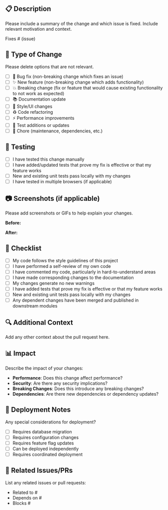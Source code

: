 ## 📋 Description

Please include a summary of the change and which issue is fixed. Include relevant motivation and context.

Fixes # (issue)

## 🔄 Type of Change

Please delete options that are not relevant.

- [ ] 🐛 Bug fix (non-breaking change which fixes an issue)
- [ ] ✨ New feature (non-breaking change which adds functionality)
- [ ] 💥 Breaking change (fix or feature that would cause existing functionality to not work as expected)
- [ ] 📚 Documentation update
- [ ] 🎨 Style/UI changes
- [ ] ♻️ Code refactoring
- [ ] ⚡ Performance improvements
- [ ] 🧪 Test additions or updates
- [ ] 🔧 Chore (maintenance, dependencies, etc.)

## 🧪 Testing

- [ ] I have tested this change manually
- [ ] I have added/updated tests that prove my fix is effective or that my feature works
- [ ] New and existing unit tests pass locally with my changes
- [ ] I have tested in multiple browsers (if applicable)

## 📷 Screenshots (if applicable)

Please add screenshots or GIFs to help explain your changes.

**Before:**

<!-- Add before screenshot here -->

**After:**

<!-- Add after screenshot here -->

## 📝 Checklist

- [ ] My code follows the style guidelines of this project
- [ ] I have performed a self-review of my own code
- [ ] I have commented my code, particularly in hard-to-understand areas
- [ ] I have made corresponding changes to the documentation
- [ ] My changes generate no new warnings
- [ ] I have added tests that prove my fix is effective or that my feature works
- [ ] New and existing unit tests pass locally with my changes
- [ ] Any dependent changes have been merged and published in downstream modules

## 🔍 Additional Context

Add any other context about the pull request here.

## 📊 Impact

Describe the impact of your changes:

- **Performance**: Does this change affect performance?
- **Security**: Are there any security implications?
- **Breaking Changes**: Does this introduce any breaking changes?
- **Dependencies**: Are there new dependencies or dependency updates?

## 🚀 Deployment Notes

Any special considerations for deployment?

- [ ] Requires database migration
- [ ] Requires configuration changes
- [ ] Requires feature flag updates
- [ ] Can be deployed independently
- [ ] Requires coordinated deployment

## 📂 Related Issues/PRs

List any related issues or pull requests:

- Related to #
- Depends on #
- Blocks #
